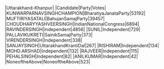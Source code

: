  
|Uttarakhand-Khanpur|
|Candidate|Party|Votes|
|KUNWARPARNAVSINGHCHAMPION|BharatiyaJanataParty|53192|
|MUFTIRIYASATALI|BahujanSamajParty|39457|
|CHOUDHARYYASHVEERSINGH|IndianNationalCongress|6894|
|RAVINDERSINGH|Independent|4856|
|SUNIL|Independent|729|
|PALLAVIKUKRETI|SainikSamajParty|373|
|VIRENDERSINGH|Independent|338|
|SANJAYSINGH|UttarakhandKrantiDal|267|
|RISHIRAM|Independent|134|
|MOHD.ARSHAD|Independent|132|
|RAJVEER|Independent|115|
|PEHALSINGH|Independent|82|
|ANILKUMAR|Independent|42|
|NoneoftheAbove|NoneoftheAbove|523|
